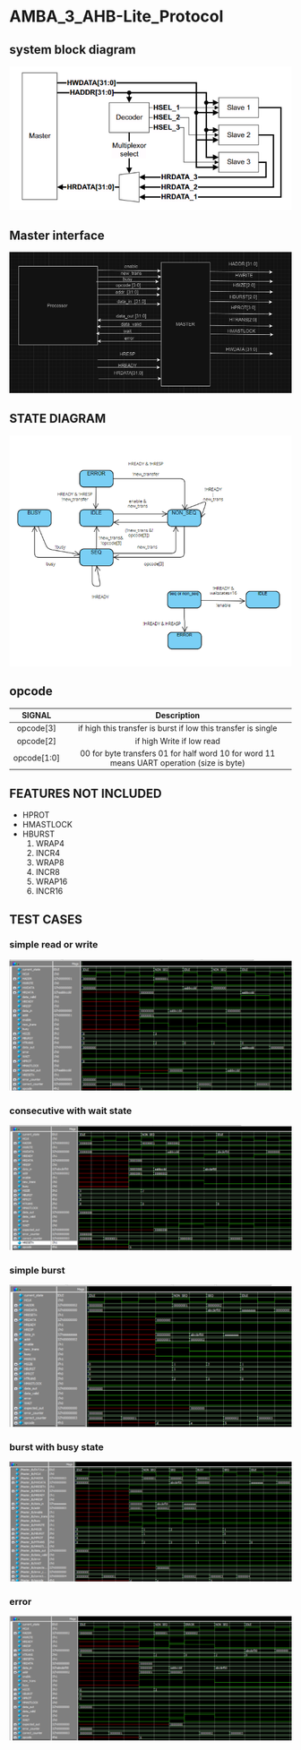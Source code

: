 # AMBA_3_AHB-Lite_Protocol
## system block diagram
![alt text](report/system_block_diagram.png)

## Master interface
 ![alt text](report/block_diagram.png)

## STATE DIAGRAM 
   ![alt text](report/state_diagram.png)


 ## opcode
 |SIGNAL    | Description |
 |:--------:|:--------:|
 |opcode[3] | if high this transfer is burst if low this transfer is single   |
 |opcode[2] | if high Write  if low read|
 |opcode[1:0] | 00 for byte transfers 01 for half word 10 for word 11 means UART operation (size is byte) |

 ## FEATURES NOT INCLUDED

 * HPROT
 * HMASTLOCK
 * HBURST
    1. WRAP4
    2. INCR4
    3. WRAP8
    4. INCR8
    5. WRAP16
    6. INCR16
   
## TEST CASES
### simple read or write
![alt text](report/simple_read_write.png)
### consecutive with wait state
![alt text](<report/cosecutive_with wait_state.png>)
### simple burst 
![alt text](report/simple_burst.png)
### burst with busy state
 ![alt text](<report/burst_with busy.png>)
### error
 ![alt text](report/error.png)

